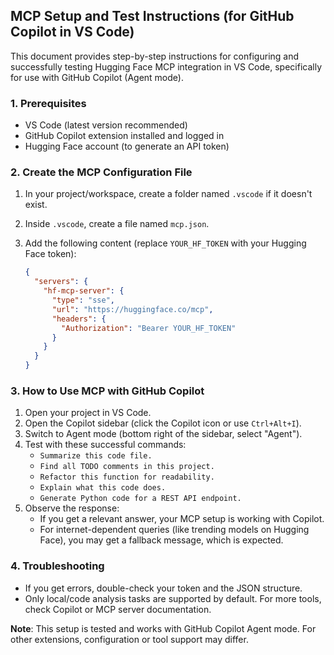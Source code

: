 ## MCP Setup and Test Instructions (for GitHub Copilot in VS Code)

This document provides step-by-step instructions for configuring and successfully testing Hugging Face MCP integration in VS Code, specifically for use with GitHub Copilot (Agent mode).

### 1. Prerequisites

*   VS Code (latest version recommended)
*   GitHub Copilot extension installed and logged in
*   Hugging Face account (to generate an API token)

### 2. Create the MCP Configuration File

1.  In your project/workspace, create a folder named `.vscode` if it doesn't exist.
2.  Inside `.vscode`, create a file named `mcp.json`.
3.  Add the following content (replace `YOUR_HF_TOKEN` with your Hugging Face token):

    ```json
    {
      "servers": {
        "hf-mcp-server": {
          "type": "sse",
          "url": "https://huggingface.co/mcp",
          "headers": {
            "Authorization": "Bearer YOUR_HF_TOKEN"
          }
        }
      }
    }
    ```

### 3. How to Use MCP with GitHub Copilot

1.  Open your project in VS Code.
2.  Open the Copilot sidebar (click the Copilot icon or use `Ctrl+Alt+I`).
3.  Switch to Agent mode (bottom right of the sidebar, select "Agent").
4.  Test with these successful commands:
    *   `Summarize this code file.`
    *   `Find all TODO comments in this project.`
    *   `Refactor this function for readability.`
    *   `Explain what this code does.`
    *   `Generate Python code for a REST API endpoint.`
5.  Observe the response:
    *   If you get a relevant answer, your MCP setup is working with Copilot.
    *   For internet-dependent queries (like trending models on Hugging Face), you may get a fallback message, which is expected.

### 4. Troubleshooting

*   If you get errors, double-check your token and the JSON structure.
*   Only local/code analysis tasks are supported by default. For more tools, check Copilot or MCP server documentation.

**Note**: This setup is tested and works with GitHub Copilot Agent mode. For other extensions, configuration or tool support may differ.
